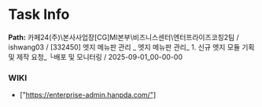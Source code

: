 # Task Info

**Path:** 카페24(주)\본사사업장\[CG]MI본부\비즈니스센터\엔터프라이즈코칭2팀 / ishwang03 / [332450] 엣지 메뉴판 관리 _ 엣지 메뉴판 관리_ 1. 신규 엣지 모듈 기획 및 제작 요청_ └배포 및 모니터링 / 2025-09-01_00-00-00

### WIKI
- ["https://enterprise-admin.hanpda.com/"]

